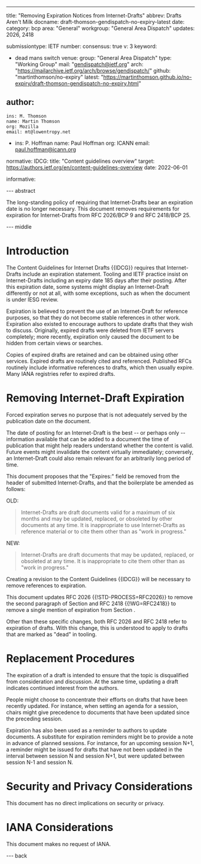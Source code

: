 ---
title: "Removing Expiration Notices from Internet-Drafts"
abbrev: Drafts Aren't Milk
docname: draft-thomson-gendispatch-no-expiry-latest
date:
category: bcp
area: "General"
workgroup: "General Area Dispatch"
updates: 2026, 2418

submissiontype: IETF
number:
consensus: true
v: 3
keyword:
 - dead mans switch
venue:
  group: "General Area Dispatch"
  type: "Working Group"
  mail: "gendispatch@ietf.org"
  arch: "https://mailarchive.ietf.org/arch/browse/gendispatch/"
  github: "martinthomson/no-expiry"
  latest: "https://martinthomson.github.io/no-expiry/draft-thomson-gendispatch-no-expiry.html"

author:
  -
    ins: M. Thomson
    name: Martin Thomson
    org: Mozilla
    email: mt@lowentropy.net
  -
    ins: P. Hoffman
    name: Paul Hoffman
    org: ICANN
    email: paul.hoffman@icann.org

normative:
  IDCG:
    title: "Content guidelines overview"
    target: https://authors.ietf.org/en/content-guidelines-overview
    date: 2022-06-01

informative:

--- abstract

The long-standing policy of requiring that Internet-Drafts bear an expiration
date is no longer necessary.  This document removes requirements for expiration
for Internet-Drafts from RFC 2026/BCP 9 and RFC 2418/BCP 25.


--- middle

# Introduction

The Content Guidelines for Internet Drafts {{IDCG}} requires that
Internet-Drafts include an expiration statement.  Tooling and IETF practice
insist on Internet-Drafts including an expiry date 185 days after their posting.
After this expiration date, some systems might display an Internet-Draft
differently or not at all, with some exceptions, such as when the document is
under IESG review.

Expiration is believed to prevent the use of an Internet-Draft for reference
purposes, so that they do not become stable references in other work.
Expiration also existed to encourage authors to update drafts that they wish to
discuss.  Originally, expired drafts were deleted from IETF servers completely;
more recently, expiration only caused the document to be hidden from certain
views or searches.

Copies of expired drafts are retained and can be obtained using other services.
Expired drafts are routinely cited and referenced.  Published RFCs routinely
include informative references to drafts, which then usually expire.
Many IANA registries refer to expired drafts.


# Removing Internet-Draft Expiration

Forced expiration serves no purpose that is not adequately served by the
publication date on the document.

The date of posting for an Internet-Draft is the best -- or perhaps only --
information available that can be added to a document the time of publication
that might help readers understand whether the content is valid.  Future events
might invalidate the content virtually immediately; conversely, an
Internet-Draft could also remain relevant for an arbitrarily long period of
time.

This document proposes that the "Expires:" field be removed from the header of
submitted Internet-Drafts, and that the boilerplate be amended as follows:

OLD:

> Internet-Drafts are draft documents valid for a maximum of six months and may
  be updated, replaced, or obsoleted by other documents at any time. It is
  inappropriate to use Internet-Drafts as reference material or to cite them
  other than as "work in progress."

NEW:

> Internet-Drafts are draft documents that may be updated, replaced, or
  obsoleted at any time. It is inappropriate to cite them other than as "work in
  progress."

Creating a revision to the Content Guidelines {{IDCG}} will be necessary to
remove references to expiration.

This document updates RFC 2026 {{!STD-PROCESS=RFC2026}} to remove the second
paragraph of Section <xref format="none" section="2.2" sectionFormat="bare"
target="STD-PROCESS"/> and RFC 2418 {{!WG=RFC2418}} to remove a single mention
of expiration from Section <xref format="none" section="7.2"
sectionFormat="bare" target="WG"/>.

Other than these specific changes, both RFC 2026 and RFC 2418 refer to
expiration of drafts.  With this change, this is understood to apply to drafts
that are marked as "dead" in tooling.


# Replacement Procedures

The expiration of a draft is intended to ensure that the topic is disqualified
from consideration and discussion.  At the same time, updating a draft
indicates continued interest from the authors.

People might choose to concentrate their efforts on drafts that have been
recently updated.  For instance, when setting an agenda for a session, chairs
might give precedence to documents that have been updated since the preceding
session.

Expiration has also been used as a reminder to authors to update documents.  A
substitute for expiration reminders might be to provide a note in advance of
planned sessions.  For instance, for an upcoming session N+1, a reminder might
be issued for drafts that have not been updated in the interval between session
N and session N+1, but were updated between session N-1 and session N.


# Security and Privacy Considerations

This document has no direct implications on security or privacy.


# IANA Considerations

This document makes no request of IANA.


--- back
